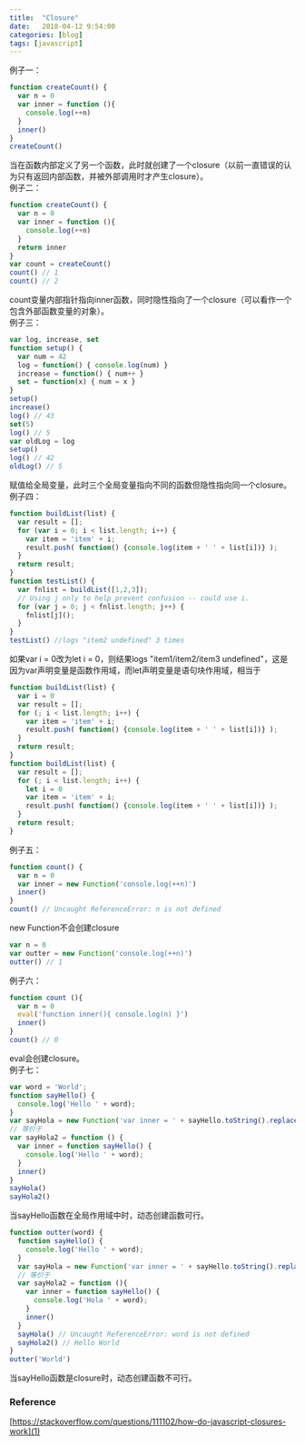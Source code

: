 ```yaml
---
title:  "Closure"
date:   2018-04-12 9:54:00
categories: [blog]
tags: [javascript]
---
```


例子一：
```js
function createCount() {
  var n = 0
  var inner = function (){
    console.log(++n)
  }
  inner()
}
createCount()
```
当在函数内部定义了另一个函数，此时就创建了一个closure（以前一直错误的认为只有返回内部函数，并被外部调用时才产生closure）。  
例子二：
```js
function createCount() {
  var n = 0
  var inner = function (){
    console.log(++n)
  }
  return inner
}
var count = createCount()
count() // 1
count() // 2
```
count变量内部指针指向inner函数，同时隐性指向了一个closure（可以看作一个包含外部函数变量的对象）。  
例子三：
```js
var log, increase, set
function setup() {
  var num = 42
  log = function() { console.log(num) }
  increase = function() { num++ }
  set = function(x) { num = x }
}
setup()
increase()
log() // 43
set(5)
log() // 5
var oldLog = log
setup()
log() // 42
oldLog() // 5
```
赋值给全局变量，此时三个全局变量指向不同的函数但隐性指向同一个closure。  
例子四：
```js
function buildList(list) {
  var result = [];
  for (var i = 0; i < list.length; i++) {
    var item = 'item' + i;
    result.push( function() {console.log(item + ' ' + list[i])} );
  }
  return result;
}
function testList() {
  var fnlist = buildList([1,2,3]);
  // Using j only to help prevent confusion -- could use i.
  for (var j = 0; j < fnlist.length; j++) {
    fnlist[j]();
  }
}
testList() //logs "item2 undefined" 3 times
```
如果var i = 0改为let i = 0，则结果logs "item1/item2/item3 undefined"，这是因为var声明变量是函数作用域，而let声明变量是语句块作用域，相当于
```js
function buildList(list) {
  var i = 0
  var result = [];
  for (; i < list.length; i++) {
    var item = 'item' + i;
    result.push( function() {console.log(item + ' ' + list[i])} );
  }
  return result;
}
function buildList(list) {
  var result = [];
  for (; i < list.length; i++) {
    let i = 0
    var item = 'item' + i;
    result.push( function() {console.log(item + ' ' + list[i])} );
  }
  return result;
}
```
例子五：
```js
function count() {
  var n = 0
  var inner = new Function('console.log(++n)')
  inner()
}
count() // Uncaught ReferenceError: n is not defined
```
new Function不会创建closure
```js
var n = 0
var outter = new Function('console.log(++n)')
outter() // 1
```
例子六：
```js
function count (){
  var n = 0
  eval('function inner(){ console.log(n) }')
  inner()
}
count() // 0
```
eval会创建closure。  
例子七：
```js
var word = 'World';
function sayHello() {
  console.log('Hello ' + word);
}
var sayHola = new Function('var inner = ' + sayHello.toString().replace(/Hello/,'Hola') + ';inner();')
// 等价于
var sayHola2 = function () {
  var inner = function sayHello() {
    console.log('Hello ' + word);
  }
  inner()
}
sayHola()
sayHola2()
```
当sayHello函数在全局作用域中时，动态创建函数可行。
```js
function outter(word) {
  function sayHello() {
    console.log('Hello ' + word);
  }
  var sayHola = new Function('var inner = ' + sayHello.toString().replace(/Hello/,'Hola') + ';inner();')
  // 等价于
  var sayHola2 = function (){
    var inner = function sayHello() {
      console.log('Hola ' + word);
    }
    inner()
  }
  sayHola() // Uncaught ReferenceError: word is not defined
  sayHola2() // Hello World
}
outter('World')
```
当sayHello函数是closure时，动态创建函数不可行。

### Reference
[https://stackoverflow.com/questions/111102/how-do-javascript-closures-work](1)

[1]: https://stackoverflow.com/questions/111102/how-do-javascript-closures-work

